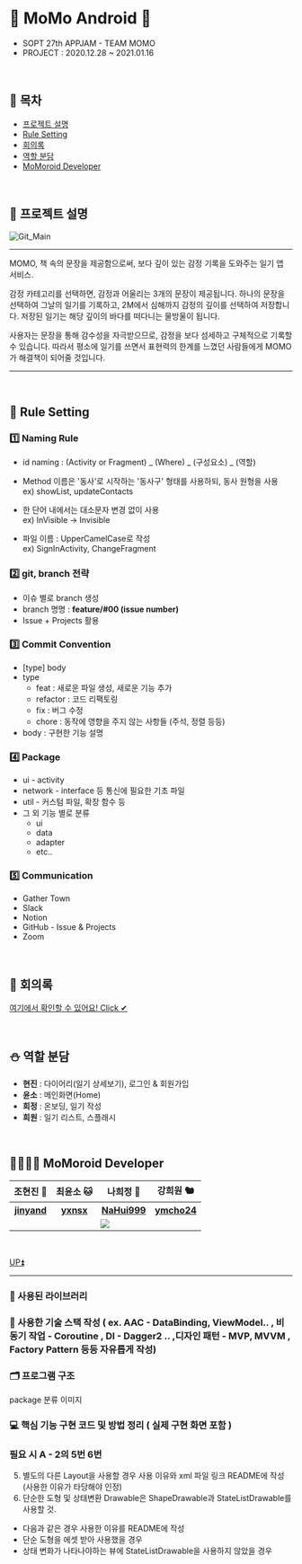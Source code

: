 # 💙 MoMo Android 💙
* SOPT 27th APPJAM - TEAM MOMO
* PROJECT : 2020.12.28 ~ 2021.01.16

<br>

## 🌼 목차
* [프로젝트 설명](#-%ED%94%84%EB%A1%9C%EC%A0%9D%ED%8A%B8-%EC%84%A4%EB%AA%85)
* [Rule Setting](#-rule-setting)
* [회의록](#-%ED%9A%8C%EC%9D%98%EB%A1%9D)
* [역할 분담](#-%EC%97%AD%ED%95%A0-%EB%B6%84%EB%8B%B4)
* [MoMoroid Developer](#-momoroid-developer)

<br>

## 🎁 프로젝트 설명
![Git_Main](https://user-images.githubusercontent.com/38918396/104698429-b1fdc600-5754-11eb-8103-b8cb583c36d3.png)
* * *
MOMO, 책 속의 문장을 제공함으로써, 보다 깊이 있는 감정 기록을 도와주는 일기 앱 서비스.

감정 카테고리를 선택하면, 감정과 어울리는 3개의 문장이 제공됩니다. 하나의 문장을 선택하여 그날의 일기를 기록하고, 2M에서 심해까지 감정의 깊이를 선택하여 저장합니다. 저장된 일기는 해당 깊이의 바다를 떠다니는 물방울이 됩니다.

사용자는 문장을 통해 감수성을 자극받으므로, 감정을 보다 섬세하고 구체적으로 기록할 수 있습니다. 따라서 평소에 일기를 쓰면서 표현력의 한계를 느꼈던 사람들에게 MOMO가 해결책이 되어줄 것입니다.
* * *

<br>

## 🍰 Rule Setting

### 1️⃣ Naming Rule
- id naming : (Activity or Fragment) _ (Where) _ (구성요소) _ (역할)

- Method 이름은 '동사'로 시작하는 '동사구' 형태를 사용하되, 동사 원형을 사용  
ex) showList, updateContacts
- 한 단어 내에서는 대소문자 변경 없이 사용  
ex) InVisible → Invisible
- 파일 이름 : UpperCamelCase로 작성  
ex) SignInActivity, ChangeFragment

### 2️⃣ git, branch 전략
* 이슈 별로 branch 생성 
* branch 명명 : **feature/#00 (issue number)**
* Issue + Projects 활용

### 3️⃣ Commit Convention
- [type] body
- type
    - feat : 새로운 파일 생성, 새로운 기능 추가
    - refactor : 코드 리팩토링
    - fix : 버그 수정
    - chore : 동작에 영향을 주지 않는 사항들 (주석, 정렬 등등)
- body : 구현한 기능 설명
    
### 4️⃣ Package
- ui - activity
- network - interface 등 통신에 필요한 기초 파일
- util - 커스텀 파일, 확장 함수 등
- 그 외 기능 별로 분류
    - ui
    - data
    - adapter
    - etc..

### 5️⃣ Communication
* Gather Town
* Slack
* Notion
* GitHub - Issue & Projects
* Zoom

<br>

## 📝 회의록
[여기에서 확인할 수 있어요! Click ✔](https://www.notion.so/1-cfdb90161b5b4829bda8ce257add69fe)

<br>

## ⛄ 역할 분담
* **현진** : 다이어리(일기 상세보기), 로그인 & 회원가입
* **윤소** : 메인화면(Home)
* **희정** : 온보딩, 일기 작성
* **희원** : 일기 리스트, 스플래시

<br>

## 👩‍👩‍👧‍👧 MoMoroid Developer
<table style="text-align: center;">
  <tr>
    <th>조현진 🐹</th>
    <th>최윤소 🐱</th>
    <th>나희정 🐯</th>
    <th>강희원 🐿</th>
  </tr>
  <tr>
    <th><a href="https://github.com/jinyand">jinyand</a></th>
    <th><a href="https://github.com/yxnsx">yxnsx</a></th>
    <th><a href="https://github.com/NaHui999">NaHui999</a></th>
    <th><a href="https://github.com/ymcho24">ymcho24</a></th>
  </tr>
  <tr>
    <td colspan="4"><img src="https://user-images.githubusercontent.com/38918396/103541742-33e12a00-4edf-11eb-8dab-42c246256d5f.png" /></td>
  </tr>
</table>

<br>

[UP⏫](#-momo-android-)

-----------------------------------------------------------------------------------

### 🎄 사용된 라이브러리


### 🎅 사용한 기술 스택 작성 ( ex. AAC - DataBinding, ViewModel.. ,  비동기 작업 - Coroutine , DI - Dagger2 .. ,디자인 패턴 - MVP, MVVM , Factory Pattern 등등 자유롭게 작성)

### 🗂 프로그램 구조
package 분류 이미지
    
### 💻 핵심 기능 구현 코드 및 방법 정리 ( 실제 구현 화면 포함 )

### 필요 시 A - 2의 5번 6번
5. 별도의 다른 Layout을 사용할 경우 사용 이유와  xml 파일 링크 README에 작성    (사용한 이유가 타당해야 인정)  
6. 단순한 도형 및 상태변환 Drawable은 ShapeDrawable과 StateListDrawable를 사용할 것.  
- 다음과 같은 경우 사용한 이유를 README에 작성  
- 단순 도형을 에셋 받아 사용했을 경우  
- 상태 변화가 나타나야하는 뷰에 StateListDrawable을 사용하지 않았을 경우

